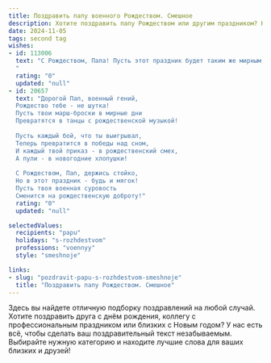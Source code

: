 ```yaml
---
title: Поздравить папу военного Рождеством. Смешное
description: Хотите поздравить папу Рождеством или другим праздником? Наш ИИ создаст незабываемое поздравление, а вы обязательно выделитесь среди других.  
date: 2024-11-05
tags: second tag
wishes:
- id: 113006
  text: "С Рождеством, Папа! Пусть этот праздник будет таким же мирным, как твой заслуженный отпуск после успешного выполнения секретного задания (ну, или почти секретного).  Желаю тебе крепкого здоровья, чтобы хватило сил на все предстоящие сражения с оливье и прочими праздничными вкусностями!  И пусть твой боевой дух не угасает даже перед самым большим количеством подарков!
  "
  rating: "0"
  updated: "null"
- id: 20657
  text: "Дорогой Пап, военный гений,
  Рождество тебе - не шутка!
  Пусть твои марш-броски в мирные дни
  Превратятся в танцы с рождественской музыкой!
  
  Пусть каждый бой, что ты выигрывал,
  Теперь превратится в победы над сном,
  И каждый твой приказ - в рождественский смех,
  А пули - в новогодние хлопушки!
  
  С Рождеством, Пап, держись стойко,
  Но в этот праздник - будь и мягок!
  Пусть твоя военная суровость
  Сменится на рождественскую доброту!"
  rating: "0"
  updated: "null"

selectedValues:
  recipients: "papu"
  holidays: "s-rozhdestvom"
  professions: "voennyy"
  style: "smeshnoje"

links:
- slug: "pozdravit-papu-s-rozhdestvom-smeshnoje"
  title: "Поздравить папу Рождеством. Смешное"
---
```


Здесь вы найдете отличную подборку поздравлений на любой случай.
Хотите поздравить друга с днём рождения, коллегу с профессиональным праздником или близких с Новым годом? У нас есть всё, чтобы сделать ваш поздравительный текст незабываемым. Выбирайте нужную категорию и находите лучшие слова для ваших близких и друзей!

